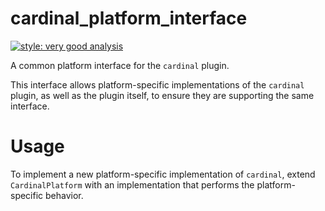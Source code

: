 # cardinal_platform_interface

[![style: very good analysis][very_good_analysis_badge]][very_good_analysis_link]

A common platform interface for the `cardinal` plugin.

This interface allows platform-specific implementations of the `cardinal` plugin, as well as the plugin itself, to ensure they are supporting the same interface.

# Usage

To implement a new platform-specific implementation of `cardinal`, extend `CardinalPlatform` with an implementation that performs the platform-specific behavior.

[very_good_analysis_badge]: https://img.shields.io/badge/style-very_good_analysis-B22C89.svg
[very_good_analysis_link]: https://pub.dev/packages/very_good_analysis